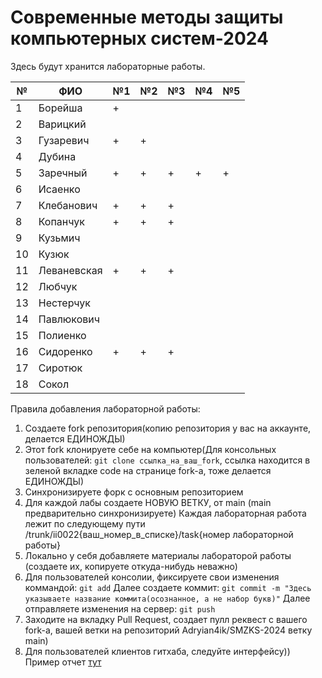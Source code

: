 # Современные методы защиты компьютерных систем-2024

Здесь будут хранится лабораторные работы.

| № | ФИО             |№1 | №2 | №3 |№4 |№5 |
|---|-----------------|---|----|----|---|---|
| 1 |Борейша          | + |    |    |   |   |
| 2 |Варицкий         |   |    |    |   |   |
| 3 |Гузаревич        | + | +  |    |   |   |
| 4 |Дубина           |   |    |    |   |   |
| 5 |Заречный         | + | +  | +  | + | + |
| 6 |Исаенко          |   |    |    |   |   |
| 7 |Клебанович       | + | +  | +  |   |   |
| 8 |Копанчук         | + | +  | +  |   |   |
| 9 |Кузьмич          |   |    |    |   |   |
|10 |Кузюк            |   |    |    |   |   |
|11 |Леваневская      | + | +  | +  |   |   |
|12 |Любчук           |   |    |    |   |   |
|13 |Нестерчук        |   |    |    |   |   |
|14 |Павлюкович       |   |    |    |   |   |
|15 |Полиенко         |   |    |    |   |   |
|16 |Сидоренко        | + | +  | +  |   |   |
|17 |Сиротюк          |   |    |    |   |   |
|18 |Сокол            |   |    |    |   |   |

Правила добавления лабораторной работы:
  1. Создаете fork репозитория(копию репозитория у вас на аккаунте, делается ЕДИНОЖДЫ)
  2. Этот fork клонируете себе на компьютер(Для консольных пользователей: ```git clone ссылка_на_ваш_fork```, ссылка находится в зеленой вкладке code на странице fork-a, тоже делается ЕДИНОЖДЫ)
  3. Синхронизируете форк с основным репозиторием
  4. Для каждой лабы создаете НОВУЮ ВЕТКУ, от main (main предварительно синхронизируете)
     Каждая лабораторная работа лежит по следующему пути /trunk/ii0022{ваш_номер_в_списке}/task{номер лабораторной работы}
  5. Локально  у себя добавляете материалы лабораторой работы (создаете их, копируете откуда-нибудь неважно)
  6. Для пользователей консолии, фиксируете свои изменения коммандой:
     ```git add```
     Далее создаете коммит:
     ```git commit -m "Здесь указываете название коммита(осознанное, а не набор букв)"```
     Далее отправляете изменения на сервер:
     ```git push```
  7. Заходите на вкладку Pull Request, создает пулл реквест с вашего fork-a, вашей ветки на репозиторий Adryian4ik/SMZKS-2024 ветку main)
  8. Для пользователей клиентов гитхаба, следуйте интерфейсу))
Пример отчет [тут](./example/report.md)
